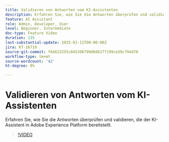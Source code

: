 ```yaml
---
title: Validieren von Antworten vom KI-Assistenten
description: Erfahren Sie, wie Sie die Antworten überprüfen und validieren, die der KI-Assistent in Adobe Experience Platform bereitstellt.
feature: AI Assistant
role: Admin, Developer, User
level: Beginner, Intermediate
doc-type: Feature Video
duration: 135
last-substantial-update: 2025-01-11T00:00:00Z
jira: KT-16719
source-git-commit: f64623255c045396799d0d627f199ce59c794d70
workflow-type: tm+mt
source-wordcount: '42'
ht-degree: 0%

---
```



# Validieren von Antworten vom KI-Assistenten

Erfahren Sie, wie Sie die Antworten überprüfen und validieren, die der KI-Assistent in Adobe Experience Platform bereitstellt.

>[!VIDEO](https://video.tv.adobe.com/v/3441738/?learn=on&enablevpops)

